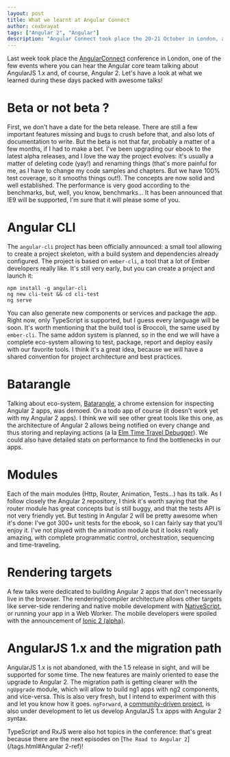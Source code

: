 ```yaml
---
layout: post
title: What we learnt at Angular Connect
author: cexbrayat
tags: ["Angular 2", "Angular"]
description: "Angular Connect took place the 20-21 October in London, and we learnt a few things on AngularJS 1.x and Angular 2"
---
```


Last week took place the [AngularConnect](http://angularconnect.com/) conference in London,
one of the few events where you can hear the Angular core team talking about AngularJS 1.x and,
of course, Angular 2. Let's have a look at what we learned during these days packed with awesome talks!

# Beta or not beta ?

First, we don't have a date for the beta release.
There are still a few important features missing and bugs to crush before that,
and also lots of documentation to write.
But the beta is not that far, probably a matter of a few months, if I had to make a bet.
I've been upgrading our ebook to the latest alpha releases, and I love the way the project evolves:
it's usually a matter of deleting code (yay!) and renaming things (that's more painful for me, as I have to change my code samples and chapters. But we have 100% test coverage, so it smooths things out!).
The concepts are now solid and well established. The performance is very good according to the benchmarks, but, well, you know, benchmarks...
It has been announced that IE9 will be supported, I'm sure that it will please some of you.

# Angular CLI

The `angular-cli` project has been officially announced: a small tool allowing to create a project skeleton,
with a build system and dependencies already configured. The project is based on `ember-cli`, a tool that a lot of Ember developers really like.
It's still very early, but you can create a project and launch it:

    npm install -g angular-cli
    ng new cli-test && cd cli-test
    ng serve

You can also generate new components or services and package the app.
Right now, only TypeScript is supported, but I guess every language will be soon.
It's worth mentioning that the build tool is Broccoli, the same used by `ember-cli`.
The same addon system is planned, so in the end we will have a complete
eco-system allowing to test, package, report and deploy easily with our favorite tools.
I think it's a great idea, because we will have a shared convention for project architecture and best practices.

# Batarangle

Talking about eco-system, [Batarangle](https://github.com/rangle/batarangle), a chrome extension for inspecting Angular 2 apps, was demoed.
On a todo app of course (it doesn't work yet with my Angular 2 apps).
I think we will see other great tools like this one, as the architecture of Angular 2 allows being notified
on every change and thus storing and replaying actions (a la [Elm Time Travel Debugger](http://debug.elm-lang.org/)).
We could also have detailed stats on performance to find the bottlenecks in our apps.

# Modules

Each of the main modules (Http, Router, Animation, Tests...) has its talk.
As I follow closely the Angular 2 repository, I think it's worth saying that
the router module has great concepts but is still buggy, and that the tests API is not very friendly yet.
But testing in Angular 2 will be pretty awesome when it's done: I've got 300+ unit tests for the ebook,
so I can fairly say that you'll enjoy it.
I've not played with the animation module but it looks really amazing, with complete programmatic control,
orchestration, sequencing and time-traveling.

# Rendering targets

A few talks were dedicated to building Angular 2 apps that don't necessarily live in the browser.
The rendering/compiler architecture allows other targets like server-side
rendering and native mobile development with [NativeScript](https://www.nativescript.org/),
or running your app in a Web Worker.
The mobile developers were spoiled with the announcement of [Ionic 2 (alpha)](http://ionic.io/2).

# AngularJS 1.x and the migration path

AngularJS 1.x is not abandoned, with the 1.5 release in sight, and will be supported for some time.
The new features are mainly oriented to ease the upgrade to Angular 2.
The migration path is getting clearer with the `ngUpgrade` module, which will allow to build ng1 apps with ng2 components,
and vice-versa. This is also very fresh, but I intend to experiment with this and let you know how it goes.
`ngForward`, a [community-driven project](https://github.com/ngUpgraders/ng-forward),
is also under development to let us develop AngularJS 1.x apps with Angular 2 syntax.

TypeScript and RxJS were also hot topics in the conference: that's great because there are the next episodes on [`The Road to Angular 2`](/tags.html#Angular 2-ref)!

